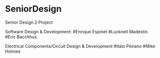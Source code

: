 # SeniorDesign

Senior Design 2 Project

Software Design & Development:
#Enrique Espinet
#Lucknell Madestin
#Eric Bacchhus

Electrical Components/Circuit Design & Development
#Italo Peirano
#Mike Holmes
